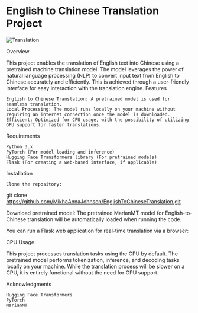 # English to Chinese Translation Project

![Translation](https://github.com/user-attachments/assets/eb95d7e6-df34-4031-aebb-b0d0e906387e)

Overview

This project enables the translation of English text into Chinese using a pretrained machine translation model. The model leverages the power of natural language processing (NLP) to convert input text from English to Chinese accurately and efficiently. This is achieved through a user-friendly interface for easy interaction with the translation engine.
Features

    English to Chinese Translation: A pretrained model is used for seamless translation.
    Local Processing: The model runs locally on your machine without requiring an internet connection once the model is downloaded.
    Efficient: Optimized for CPU usage, with the possibility of utilizing GPU support for faster translations.

Requirements

    Python 3.x
    PyTorch (For model loading and inference)
    Hugging Face Transformers library (For pretrained models)
    Flask (For creating a web-based interface, if applicable)

Installation

    Clone the repository:

git clone https://github.com/MikhaAnnaJohnson/EnglishToChineseTranslation.git

Download pretrained model: The pretrained MarianMT model for English-to-Chinese translation will be automatically loaded when running the code.

You can  run a Flask web application for real-time translation via a browser:

CPU Usage

This project processes translation tasks using the CPU by default. The pretrained model performs tokenization, inference, and decoding tasks locally on your machine. While the translation process will be slower on a CPU, it is entirely functional without the need for GPU support.

Acknowledgments

    Hugging Face Transformers
    PyTorch
    MarianMT
